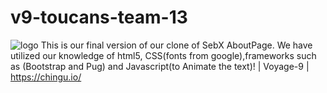 # v9-toucans-team-13
![logo](https://sebgroup.com/ImageVault/publishedmedia/wjvad91dztzlbmum195o/logo_sebx.png)
This is our final version of our clone of SebX AboutPage. We have utilized our knowledge of html5, CSS(fonts from google),frameworks such as (Bootstrap and Pug) and Javascript(to Animate the text)!   | Voyage-9 | https://chingu.io/
